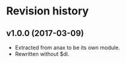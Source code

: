 Revision history
=================================

v1.0.0 (2017-03-09)
---------------------------------

* Extracted from anax to be its own module.
* Rewritten without $di.
